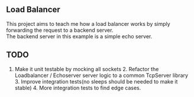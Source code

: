 ## Load Balancer

This project aims to teach me how a load balancer works by simply forwarding the request to a backend server.<br>
The backend server in this example is a simple echo server.<br>

## TODO
1. Make it unit testable by mocking all sockets 2. Refactor the Loadbalancer
    / Echoserver server logic to a common TcpServer library 3. Improve integration tests(no sleeps should be needed to make it stable) 4. More integration tests to find edge cases.
